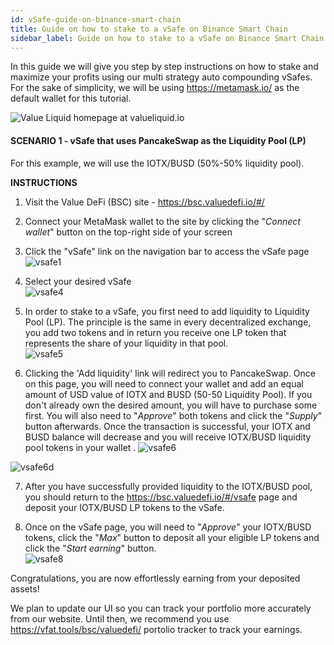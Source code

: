 ```yaml
---
id: vSafe-guide-on-binance-smart-chain
title: Guide on how to stake to a vSafe on Binance Smart Chain
sidebar_label: Guide on how to stake to a vSafe on Binance Smart Chain
---
```


In this guide we will give you step by step instructions on how to stake and maximize your profits using our multi strategy auto compounding vSafes. For the sake of simplicity, we will be using https://metamask.io/ as the default wallet for this tutorial.  

![Value Liquid homepage at valueliquid.io](img/seperator.png)

#### SCENARIO 1 - vSafe that uses PancakeSwap as the Liquidity Pool (LP)  

For this example, we will use the IOTX/BUSD (50%-50% liquidity pool).  

**INSTRUCTIONS**  

1. Visit the Value DeFi (BSC) site - https://bsc.valuedefi.io/#/  

2. Connect your MetaMask wallet to the site by clicking the "_Connect wallet_" button on the top-right side of your screen  

3. Click the "vSafe" link on the navigation bar to access the vSafe page  
![vsafe1](https://user-images.githubusercontent.com/78454114/110883853-b9030980-82a9-11eb-9a28-8cc8bd06f35e.png)

4. Select your desired vSafe  
![vsafe4](https://user-images.githubusercontent.com/78454114/110884015-fa93b480-82a9-11eb-94fc-60cb150b5329.png)

5. In order to stake to a vSafe, you first need to add liquidity to Liquidity Pool (LP). The principle is the same in every decentralized exchange, you add two tokens and in return you receive one LP token that represents the share of your liquidity in that pool.  
![vsafe5](https://user-images.githubusercontent.com/78454114/110884213-5f4f0f00-82aa-11eb-99dd-e07b8670a120.png)

6. Clicking the 'Add liquidity' link will redirect you to PancakeSwap. Once on this page, you will need to connect your wallet and add an equal amount of USD value of IOTX and BUSD (50-50 Liquidity Pool). If you don't already own the desired amount, you will have to purchase some first. You will also need to "_Approve_" both tokens and click the "_Supply_" button afterwards. Once the transaction is successful, your IOTX and BUSD balance will decrease and you will receive IOTX/BUSD liquidity pool tokens in your wallet .
![vsafe6](https://user-images.githubusercontent.com/78454114/110884698-1e0b2f00-82ab-11eb-97be-891841209067.png)  
  
![vsafe6d](https://user-images.githubusercontent.com/78454114/110886134-c5896100-82ad-11eb-9e63-d527a753266d.png)  

7. After you have successfully provided liquidity to the IOTX/BUSD pool, you should return to the https://bsc.valuedefi.io/#/vsafe page and deposit your IOTX/BUSD LP tokens to the vSafe.  

8. Once on the vSafe page, you will need to "_Approve_" your IOTX/BUSD tokens, click the "_Max_" button to deposit all your eligible LP tokens and click the "_Start earning_" button.  
![vsafe8](https://user-images.githubusercontent.com/78454114/110885230-18621900-82ac-11eb-99f7-3b84a910374e.png)  

Congratulations, you are now effortlessly earning from your deposited assets!  

We plan to update our UI so you can track your portfolio more accurately from our website. Until then, we recommend you use https://vfat.tools/bsc/valuedefi/ portolio tracker to track your earnings.  
